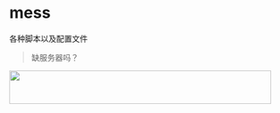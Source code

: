 # mess

各种脚本以及配置文件


>缺服务器吗？

<a href="https://www.vultr.com/?ref=7374608"><img src="https://www.vultr.com/media/banners/banner_468x60.png" width="468" height="60"></a>
